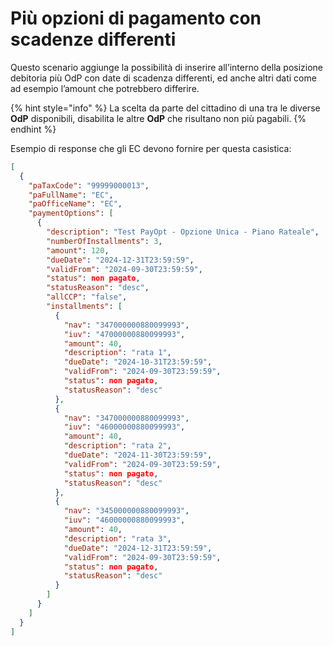 # Più opzioni di pagamento con scadenze differenti

Questo scenario aggiunge la possibilità di inserire all’interno della posizione debitoria più OdP con date di scadenza differenti, ed anche altri dati come ad esempio l’amount che potrebbero differire.

{% hint style="info" %}
La scelta da parte del cittadino di una tra le diverse **OdP** disponibili, disabilita le altre **OdP** che risultano non più pagabili.
{% endhint %}

Esempio di response che gli EC devono fornire per questa casistica:

```json
[
  {
    "paTaxCode": "99999000013",
    "paFullName": "EC",
    "paOfficeName": "EC",
    "paymentOptions": [
      {
        "description": "Test PayOpt - Opzione Unica - Piano Rateale",
        "numberOfInstallments": 3,
        "amount": 120,
        "dueDate": "2024-12-31T23:59:59",
        "validFrom": "2024-09-30T23:59:59",
        "status": non pagato,
        "statusReason": "desc",
        "allCCP": "false",
        "installments": [
          {
            "nav": "347000000880099993",
            "iuv": "47000000880099993",
            "amount": 40,
            "description": "rata 1",
            "dueDate": "2024-10-31T23:59:59",
            "validFrom": "2024-09-30T23:59:59",
            "status": non pagato,
            "statusReason": "desc"
          },
          {
            "nav": "347000000880099993",
            "iuv": "46000000880099993",
            "amount": 40,
            "description": "rata 2",
            "dueDate": "2024-11-30T23:59:59",
            "validFrom": "2024-09-30T23:59:59",
            "status": non pagato,
            "statusReason": "desc"
          },
          {
            "nav": "345000000880099993",
            "iuv": "46000000880099993",
            "amount": 40,
            "description": "rata 3",
            "dueDate": "2024-12-31T23:59:59",
            "validFrom": "2024-09-30T23:59:59",
            "status": non pagato,
            "statusReason": "desc"
          }
        ]
      }
    ]
  }
]

```
